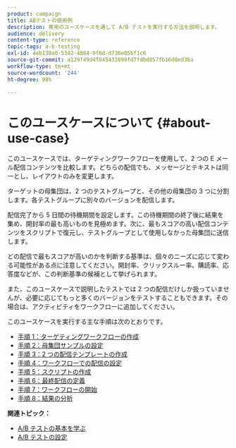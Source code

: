 ```yaml
---
product: campaign
title: ABテストの使用例
description: 専用のユースケースを通して A/B テストを実行する方法を説明します。
audience: delivery
content-type: reference
topic-tags: a-b-testing
exl-id: 4eb139a0-5342-4084-9f6d-d736e05bf1c6
source-git-commit: a129f49d4f045433899fd7fdbd057fb16d0ed36a
workflow-type: tm+mt
source-wordcount: '244'
ht-degree: 98%

---
```


# このユースケースについて {#about-use-case}

このユースケースでは、ターゲティングワークフローを使用して、2 つの E メール配信コンテンツを比較します。どちらの配信でも、メッセージとテキストは同一とし、レイアウトのみを変更します。

ターゲットの母集団は、2 つのテストグループと、その他の母集団の 3 つに分割します。各テストグループに別々のバージョンを配信します。

配信完了から 5 日間の待機期間を設定します。この待機期間の終了後に結果を集め、開封率の最も高いものを見極めます。次に、最もスコアの高い配信コンテンツをスクリプトで復元し、テストグループとして使用しなかった母集団に送信します。

どの配信で最もスコアが高いのかを判断する基準は、個々のニーズに応じて変わる可能性がある点に注意してください。開封率、クリックスルー率、購読率、応答度などが、この判断基準の候補として挙げられます。

また、このユースケースで説明したテストでは 2 つの配信だけしか扱っていませんが、必要に応じてもっと多くのバージョンをテストすることもできます。その場合は、アクティビティをワークフローに追加してください。

このユースケースを実行する主な手順は次のとおりです。

* [手順 1：ターゲティングワークフローの作成](a-b-testing-uc-targeting-workflow.md)
* [手順 2：母集団サンプルの設定](a-b-testing-uc-population-samples.md)
* [手順 3：2 つの配信テンプレートの作成](a-b-testing-uc-delivery-templates.md)
* [手順 4：ワークフローでの配信の設定](a-b-testing-uc-configuring-deliveries.md)
* [手順 5：スクリプトの作成](a-b-testing-uc-script.md)
* [手順 6：最終配信の定義](a-b-testing-uc-final-delivery.md)
* [手順 7：ワークフローの開始](a-b-testing-uc-start-workflow.md)
* [手順 8：結果の分析](a-b-testing-uc-analyzing.md)

**関連トピック：**

* [A/B テストの基本を学ぶ](get-started-a-b-testing.md)
* [A/B テストの設定](configuring-a-b-testing.md)
